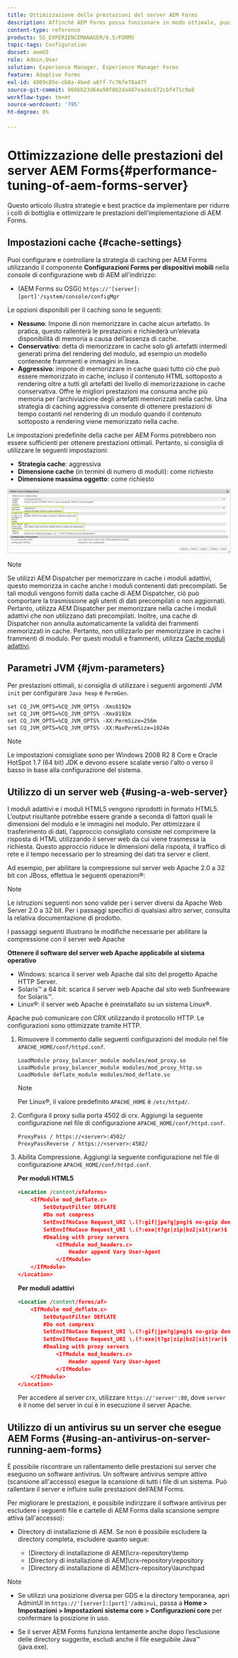 ```yaml
---
title: Ottimizzazione delle prestazioni del server AEM Forms
description: Affinché AEM Forms possa funzionare in modo ottimale, puoi ottimizzare le impostazioni della cache e i parametri JVM. Inoltre, l’utilizzo di un server web può migliorare le prestazioni dell’implementazione di AEM Forms.
content-type: reference
products: SG_EXPERIENCEMANAGER/6.5/FORMS
topic-tags: Configuration
docset: aem65
role: Admin,User
solution: Experience Manager, Experience Manager Forms
feature: Adaptive Forms
exl-id: 4009c85e-cb8a-4bed-a6ff-7c76fe78a47f
source-git-commit: 060bb23d64a90f0b2da487ead4c672cbf471c9a8
workflow-type: tm+mt
source-wordcount: '795'
ht-degree: 0%

---
```


# Ottimizzazione delle prestazioni del server AEM Forms{#performance-tuning-of-aem-forms-server}

Questo articolo illustra strategie e best practice da implementare per ridurre i colli di bottiglia e ottimizzare le prestazioni dell’implementazione di AEM Forms.

## Impostazioni cache {#cache-settings}

Puoi configurare e controllare la strategia di caching per AEM Forms utilizzando il componente **Configurazioni Forms per dispositivi mobili** nella console di configurazione web di AEM all&#39;indirizzo:

* (AEM Forms su OSGi) `https://'[server]:[port]'/system/console/configMgr`

<!--
* (AEM Forms on JEE) `https://'[server]:[port]'/lc/system/console/configMgr`
-->

Le opzioni disponibili per il caching sono le seguenti:

* **Nessuno**: Impone di non memorizzare in cache alcun artefatto. In pratica, questo rallenterà le prestazioni e richiederà un’elevata disponibilità di memoria a causa dell’assenza di cache.
* **Conservativo**: detta di memorizzare in cache solo gli artefatti intermedi generati prima del rendering del modulo, ad esempio un modello contenente frammenti e immagini in linea.
* **Aggressivo**: impone di memorizzare in cache quasi tutto ciò che può essere memorizzato in cache, incluso il contenuto HTML sottoposto a rendering oltre a tutti gli artefatti del livello di memorizzazione in cache conservativa. Offre le migliori prestazioni ma consuma anche più memoria per l’archiviazione degli artefatti memorizzati nella cache. Una strategia di caching aggressiva consente di ottenere prestazioni di tempo costanti nel rendering di un modulo quando il contenuto sottoposto a rendering viene memorizzato nella cache.

Le impostazioni predefinite della cache per AEM Forms potrebbero non essere sufficienti per ottenere prestazioni ottimali. Pertanto, si consiglia di utilizzare le seguenti impostazioni:

* **Strategia cache**: aggressiva
* **Dimensione cache** (in termini di numero di moduli): come richiesto
* **Dimensione massima oggetto**: come richiesto

![Configurazioni Forms mobile](assets/snap.png)

>[!NOTE]
>
>Se utilizzi AEM Dispatcher per memorizzare in cache i moduli adattivi, questo memorizza in cache anche i moduli contenenti dati precompilati. Se tali moduli vengono forniti dalla cache di AEM Dispatcher, ciò può comportare la trasmissione agli utenti di dati precompilati o non aggiornati. Pertanto, utilizza AEM Dispatcher per memorizzare nella cache i moduli adattivi che non utilizzano dati precompilati. Inoltre, una cache di Dispatcher non annulla automaticamente la validità dei frammenti memorizzati in cache. Pertanto, non utilizzarlo per memorizzare in cache i frammenti di modulo. Per questi moduli e frammenti, utilizza [Cache moduli adattivi](../../forms/using/configure-adaptive-forms-cache.md).

## Parametri JVM {#jvm-parameters}

Per prestazioni ottimali, si consiglia di utilizzare i seguenti argomenti JVM `init` per configurare `Java heap` e `PermGen`.

```shell
set CQ_JVM_OPTS=%CQ_JVM_OPTS% -Xms8192m
set CQ_JVM_OPTS=%CQ_JVM_OPTS% -Xmx8192m
set CQ_JVM_OPTS=%CQ_JVM_OPTS% -XX:PermSize=256m
set CQ_JVM_OPTS=%CQ_JVM_OPTS% -XX:MaxPermSize=1024m
```

>[!NOTE]
>
>Le impostazioni consigliate sono per Windows 2008 R2 8 Core e Oracle HotSpot 1.7 (64 bit) JDK e devono essere scalate verso l&#39;alto o verso il basso in base alla configurazione del sistema.

## Utilizzo di un server web {#using-a-web-server}

I moduli adattivi e i moduli HTML5 vengono riprodotti in formato HTML5. L’output risultante potrebbe essere grande a seconda di fattori quali le dimensioni del modulo e le immagini nel modulo. Per ottimizzare il trasferimento di dati, l’approccio consigliato consiste nel comprimere la risposta di HTML utilizzando il server web da cui viene trasmessa la richiesta. Questo approccio riduce le dimensioni della risposta, il traffico di rete e il tempo necessario per lo streaming dei dati tra server e client.

Ad esempio, per abilitare la compressione sul server web Apache 2.0 a 32 bit con JBoss, effettua le seguenti operazioni®:

>[!NOTE]
>
>Le istruzioni seguenti non sono valide per i server diversi da Apache Web Server 2.0 a 32 bit. Per i passaggi specifici di qualsiasi altro server, consulta la relativa documentazione di prodotto.

I passaggi seguenti illustrano le modifiche necessarie per abilitare la compressione con il server web Apache

**Ottenere il software del server web Apache applicabile al sistema operativo**

* Windows: scarica il server web Apache dal sito del progetto Apache HTTP Server.
* Solaris™ a 64 bit: scarica il server web Apache dal sito web Sunfreeware for Solaris™.
* Linux®: il server web Apache è preinstallato su un sistema Linux®.

Apache può comunicare con CRX utilizzando il protocollo HTTP. Le configurazioni sono ottimizzate tramite HTTP.

1. Rimuovere il commento dalle seguenti configurazioni del modulo nel file `APACHE_HOME/conf/httpd.conf`.

   ```shell
   LoadModule proxy_balancer_module modules/mod_proxy.so
   LoadModule proxy_balancer_module modules/mod_proxy_http.so
   LoadModule deflate_module modules/mod_deflate.so
   ```

   >[!NOTE]
   >
   >Per Linux®, il valore predefinito `APACHE_HOME` è `/etc/httpd/`.

1. Configura il proxy sulla porta 4502 di crx.
Aggiungi la seguente configurazione nel file di configurazione `APACHE_HOME/conf/httpd.conf`.

   ```shell
   ProxyPass / https://<server>:4502/
   ProxyPassReverse / https://<server>:4502/
   ```

1. Abilita Compressione. Aggiungi la seguente configurazione nel file di configurazione `APACHE_HOME/conf/httpd.conf`.

   **Per moduli HTML5**

   ```xml
   <Location /content/xfaforms>
       <IfModule mod_deflate.c>
           SetOutputFilter DEFLATE
           #Do not compress
           SetEnvIfNoCase Request_URI \.(?:gif|jpe?g|png)$ no-gzip dont-vary
           SetEnvIfNoCase Request_URI \.(?:exe|t?gz|zip|bz2|sit|rar)$ no-gzip dont-vary
           #Dealing with proxy servers
               <IfModule mod_headers.c>
                   Header append Vary User-Agent
               </IfModule>
       </IfModule>
   </Location>
   ```

   **Per moduli adattivi**

   ```xml
   <Location /content/forms/af>
       <IfModule mod_deflate.c>
           SetOutputFilter DEFLATE
           #Do not compress
           SetEnvIfNoCase Request_URI \.(?:gif|jpe?g|png)$ no-gzip dont-vary
           SetEnvIfNoCase Request_URI \.(?:exe|t?gz|zip|bz2|sit|rar)$ no-gzip dont-vary
           #Dealing with proxy servers
               <IfModule mod_headers.c>
                   Header append Vary User-Agent
               </IfModule>
       </IfModule>
   </Location>
   ```

   Per accedere al server crx, utilizzare `https://'server':80`, dove `server` è il nome del server in cui è in esecuzione il server Apache.

## Utilizzo di un antivirus su un server che esegue AEM Forms {#using-an-antivirus-on-server-running-aem-forms}

È possibile riscontrare un rallentamento delle prestazioni sui server che eseguono un software antivirus. Un software antivirus sempre attivo (scansione all&#39;accesso) esegue la scansione di tutti i file di un sistema. Può rallentare il server e influire sulle prestazioni dell’AEM Forms.

Per migliorare le prestazioni, è possibile indirizzare il software antivirus per escludere i seguenti file e cartelle di AEM Forms dalla scansione sempre attiva (all&#39;accesso):

* Directory di installazione di AEM. Se non è possibile escludere la directory completa, escludere quanto segue:

   * [Directory di installazione di AEM]\crx-repository\temp
   * [Directory di installazione di AEM]\crx-repository\repository
   * [Directory di installazione di AEM]\crx-repository\launchpad

<!--

* Application server temporary directory. The default location is:

    * (JBoss&reg;) [AEM installation directory]\jboss\standalone\tmp
    * (WebLogic) \Oracle\Middleware\user_projects\domains\LCDomain\servers\LCServer1\tmp
    * (WebSphere&reg;) \Program Files\IBM\WebSphere\AppServer\profiles\AppSrv01\temp

* **(AEM Forms on JEE only)** Global Document Storage (GDS) directory. The default location is:

    * (JBoss&reg;) [appserver root]/server/'server'/svcnative/DocumentStorage
    * (WebLogic) [appserverdomain]/'server'/adobe/LiveCycleServer/DocumentStorage
    * (WebSphere&reg;) [appserver root]/installedApps/adobe/'server'/DocumentStorage

* **(AEM Forms on JEE only)** AEM Forms Server logs and temporary directory. The default location is:

    * Server logs - [AEM Forms installation directory]\Adobe\AEM forms\[app-server]\server\all\logs
    * Temp directory - [AEM Forms installation directory]\temp
-->

>[!NOTE]
>
>* Se utilizzi una posizione diversa per GDS e la directory temporanea, apri AdminUI in `https://'[server]:[port]'/adminui`, passa a **Home > Impostazioni > Impostazioni sistema core > Configurazioni core** per confermare la posizione in uso.
>
* Se il server AEM Forms funziona lentamente anche dopo l’esclusione delle directory suggerite, escludi anche il file eseguibile Java™ (java.exe).
>
